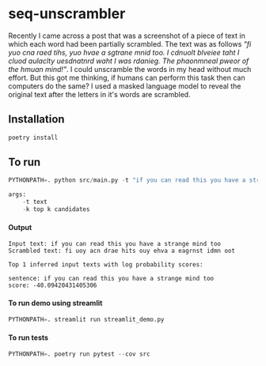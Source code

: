 # seq-unscrambler
Recently I came across a post that was a screenshot of a piece of text in which each word had been partially scrambled. The text was as follows *"fi yuo cna raed tihs, yuo hvae a sgtrane mnid too. I cdnuolt blveiee taht I cluod aulaclty uesdnatnrd waht I was rdanieg. The phaonmneal pweor of the hmuan mind!"*. I could unscramble the words in my head without much effort. But this got me thinking, if humans can perform this task then can computers do the same? 
I used a masked language model to reveal the original text after the letters in it's words are scrambled.

## Installation
```python
poetry install
```

## To run
```python
PYTHONPATH=. python src/main.py -t "if you can read this you have a strange mind too" -k 1

args:
    -t text
    -k top k candidates
```
#### Output
    Input text: if you can read this you have a strange mind too
    Scrambled text: fi uoy acn drae hits ouy ehva a eagrnst idmn oot

    Top 1 inferred input texts with log probability scores:

    sentence: if you can read this you have a strange mind too
    score: -40.09420431405306

#### To run demo using streamlit
```python
PYTHONPATH=. streamlit run streamlit_demo.py
```
#### To run tests
```python
PYTHONPATH=. poetry run pytest --cov src
```
